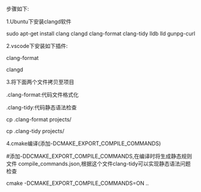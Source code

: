 步骤如下:

1.Ubuntu下安装clangd软件

sudo apt-get install clang clangd clang-format clang-tidy lldb lld gunpg-curl


2.vscode下安装如下插件:

clang-format

clangd



3.将下面两个文件拷贝至项目

.clang-format:代码文件格式化

.clang-tidy:代码静态语法检查

cp .clang-format projects/

cp .clang-tidy projects/


4.cmake编译(添加-DCMAKE_EXPORT_COMPILE_COMMANDS)

  #添加-DDCMAKE_EXPORT_COMPILE_COMMANDS,在编译时将生成静态规则文件 compile_commands.json,根据这个文件clang-tidy可以实现静态语法问题检查

cmake -DCMAKE_EXPORT_COMPILE_COMMANDS=ON ..


